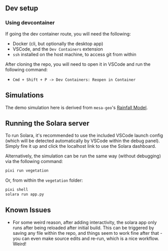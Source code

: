 ## Dev setup

### Using devcontainer

If going the dev container route, you will need the following:

- Docker (cli, but optionally the desktop app)
- VSCode, and the `Dev Containers` extension
- `ssh` installed on the host machine, to access git from within

After cloning the repo, you will need to open it in VSCode and run the following command:

- `Cmd + Shift + P -> Dev Containers: Reopen in Container`

## Simulations

The demo simulation here is derived from `mesa-geo`'s [Rainfall Model](https://github.com/projectmesa/mesa-examples/tree/main/gis/rainfall).

## Running the Solara server

To run Solara, it's recommended to use the included VSCode launch config (which will be detected automatically by VSCode within the debug panel). Simply fire it up and click the localhost link to use the Solara dashboard.

Alternatively, the simulation can be run the same way (without debugging) via the following command:

```bash
pixi run vegetation
```

Or, from within the `vegetation` folder:

```bash
pixi shell
solara run app.py
```

## Known Issues

- For some weird reason, after adding interactivity, the solara app only runs after being reloaded after initial build. This can be triggered by saving any file within the repo, and things seem to work fine after that - you can even make source edits and re-run, which is a nice workflow. Weird!
